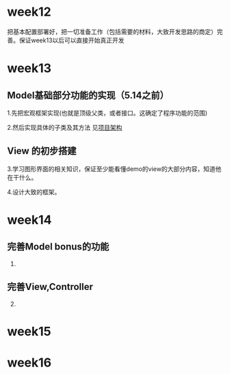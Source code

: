 # week12
把基本配置部署好，把一切准备工作（包括需要的材料，大致开发思路的商定）完善。保证week13以后可以直接开始真正开发
# week13
## Model基础部分功能的实现（5.14之前）
1.先把宏观框架实现(也就是顶级父类，或者接口。这确定了程序功能的范围)

2.然后实现具体的子类及其方法 见[项目架构](https://github.com/Surgiu/Java-Project-CS109/blob/Surgiu-patch-1/%E9%A1%B9%E7%9B%AE%E6%9E%B6%E6%9E%84.md)
## View 的初步搭建
3.学习图形界面的相关知识，保证至少能看懂demo的view的大部分内容，知道他在干什么。

4.设计大致的框架。
# week14
## 完善Model bonus的功能
1.
## 完善View,Controller
2.
# week15
# week16
